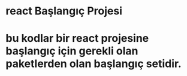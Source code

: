 # react Başlangıç Projesi

# bu kodlar bir react projesine başlangıç için gerekli olan paketlerden olan başlangıç setidir.
